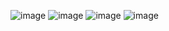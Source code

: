 ![image](https://github.com/NaveenNimmanapalli/219E1A04E0/assets/165031158/3f0ca3b5-e789-4c41-b381-e0940200de90)
![image](https://github.com/NaveenNimmanapalli/219E1A04E0/assets/165031158/026d2910-f82f-49dd-ba70-a10e4a2b27a5)
![image](https://github.com/NaveenNimmanapalli/219E1A04E0/assets/165031158/ce74036f-15ee-494b-bbed-f1956c346166)
![image](https://github.com/NaveenNimmanapalli/219E1A04E0/assets/165031158/7e5e7c7e-250a-4f88-a6e1-c1a266697d69)


